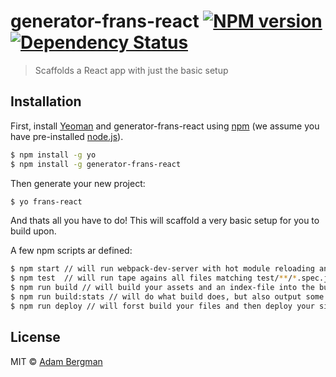 # generator-frans-react [![NPM version][npm-image]][npm-url] [![Dependency Status][daviddm-image]][daviddm-url]
> Scaffolds a React app with just the basic setup

## Installation

First, install [Yeoman](http://yeoman.io) and generator-frans-react using [npm](https://www.npmjs.com/) (we assume you have pre-installed [node.js](https://nodejs.org/)).

```bash
$ npm install -g yo
$ npm install -g generator-frans-react
```

Then generate your new project:

```bash
$ yo frans-react
```

And thats all you have to do! This will scaffold a very basic setup for you to build upon.

A few npm scripts ar defined:
```bash
$ npm start // will run webpack-dev-server with hot module reloading and stuff
$ npm test  // will run tape agains all files matching test/**/*.spec.js
$ npm run build // will build your assets and an index-file into the build-folder
$ npm run build:stats // will do what build does, but also output some webpack stats (http://webpack.github.io/analyse/#modules)
$ npm run deploy // will forst build your files and then deploy your site to github pages, with gh-pages
```

## License

MIT © [Adam Bergman](http://fransvilhelm.com)


[npm-image]: https://badge.fury.io/js/generator-frans-react.svg
[npm-url]: https://npmjs.org/package/generator-frans-react
[daviddm-image]: https://david-dm.org/adambrgmn/generator-frans-react.svg?theme=shields.io
[daviddm-url]: https://david-dm.org/adambrgmn/generator-frans-react
